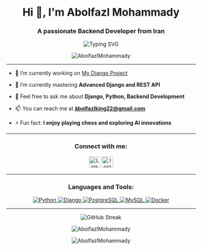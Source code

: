 <h1 align="center">Hi 👋, I'm Abolfazl Mohammady</h1>
<h3 align="center">A passionate Backend Developer from Iran</h3>

<p align="center">
  <img src="https://readme-typing-svg.demolab.com?font=Fira+Code&weight=600&size=24&duration=4000&pause=1000&color=36BCF7&center=true&vCenter=true&width=550&lines=Backend+Developer+%7C+Python+Enthusiast+%7C+Lifelong+Learner;Backend+Skills:+Django%2C+REST+API%2C+SQL;Improving+Skills+Every+Day!" alt="Typing SVG">
</p>

<p align="center">
  <img src="https://komarev.com/ghpvc/?username=AbolfazlMohammady&label=Profile%20views&color=blue&style=flat-square" alt="AbolfazlMohammady" />
</p>

---

- 🔭 I’m currently working on [My Django Project](https://github.com/AbolfazlMohammady/MyDjangoProject)

- 🌱 I’m currently mastering **Advanced Django and REST API**

- 💬 Feel free to ask me about **Django, Python, Backend Development**

- 📫 You can reach me at **َabolfazlking22@gmail.com**

- ⚡ Fun fact: **I enjoy playing chess and exploring AI innovations**

---

<h3 align="center">Connect with me:</h3>
<p align="center">
<a href="https://linkedin.com/in/https://www.linkedin.com/in/abolfazl-mohammadi-990bb3320?utm_source=share&utm_campaign=share_via&utm_content=profile&utm_medium=android_app" target="_blank">
  <img src="https://img.shields.io/badge/-LinkedIn-0077B5?style=for-the-badge&logo=linkedin&logoColor=white" alt="LinkedIn" height="30" /></a>
<a href="https://instagram.com/abolfazl.mohammadyi" target="_blank">
  <img src="https://img.shields.io/badge/-Instagram-E4405F?style=for-the-badge&logo=instagram&logoColor=white" alt="Instagram" height="30" /></a>
</p>

---

<h3 align="center">Languages and Tools:</h3>
<p align="center"> 
  <a href="https://www.python.org" target="_blank"> <img src="https://img.shields.io/badge/-Python-3776AB?style=for-the-badge&logo=python&logoColor=white" alt="Python" /> </a> 
  <a href="https://www.djangoproject.com/" target="_blank"> <img src="https://img.shields.io/badge/-Django-092E20?style=for-the-badge&logo=django&logoColor=white" alt="Django" /> </a> 
  <a href="https://www.postgresql.org" target="_blank"> <img src="https://img.shields.io/badge/-PostgreSQL-316192?style=for-the-badge&logo=postgresql&logoColor=white" alt="PostgreSQL" /> </a> 
  <a href="https://www.mysql.com/" target="_blank"> <img src="https://img.shields.io/badge/-MySQL-4479A1?style=for-the-badge&logo=mysql&logoColor=white" alt="MySQL" /> </a>
  <a href="https://www.docker.com/" target="_blank"> <img src="https://img.shields.io/badge/-Docker-2496ED?style=for-the-badge&logo=docker&logoColor=white" alt="Docker" /> </a>
</p>

---

<p align="center">
  <img src="https://github-readme-streak-stats.herokuapp.com?user=AbolfazlMohammady&theme=highcontrast&hide_border=true&date_format=j%20M%5B%20Y%5D" alt="GitHub Streak" />
</p>

<p align="center">
  <img src="https://github-readme-stats.vercel.app/api/top-langs?username=AbolfazlMohammady&show_icons=true&locale=en&layout=compact&theme=tokyonight" alt="AbolfazlMohammady" />
</p>

<p align="center">
  <img src="https://github-readme-stats.vercel.app/api?username=AbolfazlMohammady&show_icons=true&locale=en&theme=tokyonight" alt="AbolfazlMohammady" />
</p>
